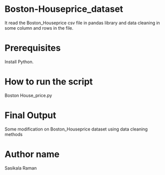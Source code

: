 # Boston-Houseprice_dataset

It read the Boston_Houseprice csv file  in pandas library and data cleaning in some column and rows in the file. 

#   Prerequisites

Install Python.


#  How to run the script

Boston House_price.py

#   Final Output

Some modification on Boston_Houseprice dataset using data cleaning methods

# Author name

Sasikala Raman
